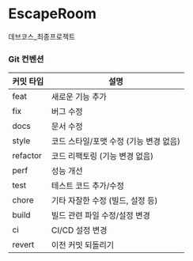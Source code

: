 # EscapeRoom
데브코스_최종프로젝트

### Git 컨벤션

| 커밋 타입 | 설명                          |
|-----------|------------------------------|
| feat      | 새로운 기능 추가              |
| fix       | 버그 수정                   |
| docs      | 문서 수정                   |
| style     | 코드 스타일/포맷 수정 (기능 변경 없음) |
| refactor  | 코드 리팩토링 (기능 변경 없음) |
| perf      | 성능 개선                   |
| test      | 테스트 코드 추가/수정        |
| chore     | 기타 자잘한 수정 (빌드, 설정 등)     |
| build     | 빌드 관련 파일 수정/설정 변경 |
| ci        | CI/CD 설정 변경             |
| revert    | 이전 커밋 되돌리기           |